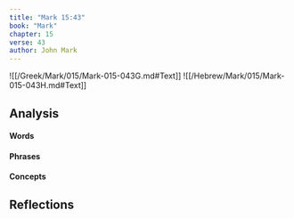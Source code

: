 ```yaml
---
title: "Mark 15:43"
book: "Mark"
chapter: 15
verse: 43
author: John Mark
---
```

![[/Greek/Mark/015/Mark-015-043G.md#Text]]
![[/Hebrew/Mark/015/Mark-015-043H.md#Text]]

## Analysis

#### Words

#### Phrases

#### Concepts

## Reflections
